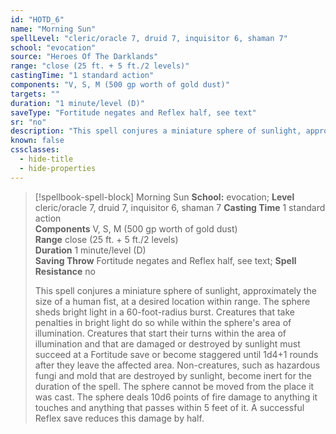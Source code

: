 ```yaml
---
id: "HOTD_6"
name: "Morning Sun"
spellLevel: "cleric/oracle 7, druid 7, inquisitor 6, shaman 7"
school: "evocation"
source: "Heroes Of The Darklands"
range: "close (25 ft. + 5 ft./2 levels)"
castingTime: "1 standard action"
components: "V, S, M (500 gp worth of gold dust)"
targets: ""
duration: "1 minute/level (D)"
saveType: "Fortitude negates and Reflex half, see text"
sr: "no"
description: "This spell conjures a miniature sphere of sunlight, approximately the size of a human fist, at a desired location within range. The sphere sheds bright light in a 60-foot-radius burst. Creatures that take penalties in bright light do so while within the sphere's area of illumination. Creatures that start their turns within the area of illumination and that are damaged or destroyed by sunlight must succeed at a Fortitude save or become staggered until 1d4+1 rounds after they leave the affected area. Non-creatures, such as hazardous fungi and mold that are destroyed by sunlight, become inert for the duration of the spell.  The sphere cannot be moved from the place it was cast. The sphere deals 10d6 points of fire damage to anything it touches and anything that passes within 5 feet of it. A successful Reflex save reduces this damage by half."
known: false
cssclasses:
  - hide-title
  - hide-properties
---
```


> [!spellbook-spell-block] Morning Sun
> **School:** evocation; **Level** cleric/oracle 7, druid 7, inquisitor 6, shaman 7
> **Casting Time** 1 standard action  
> **Components** V, S, M (500 gp worth of gold dust)  
> **Range** close (25 ft. + 5 ft./2 levels)  
> **Duration** 1 minute/level (D)  
> **Saving Throw** Fortitude negates and Reflex half, see text; **Spell Resistance** no
> 
> This spell conjures a miniature sphere of sunlight, approximately the size of a human fist, at a desired location within range. The sphere sheds bright light in a 60-foot-radius burst. Creatures that take penalties in bright light do so while within the sphere's area of illumination. Creatures that start their turns within the area of illumination and that are damaged or destroyed by sunlight must succeed at a Fortitude save or become staggered until 1d4+1 rounds after they leave the affected area. Non-creatures, such as hazardous fungi and mold that are destroyed by sunlight, become inert for the duration of the spell.  The sphere cannot be moved from the place it was cast. The sphere deals 10d6 points of fire damage to anything it touches and anything that passes within 5 feet of it. A successful Reflex save reduces this damage by half.